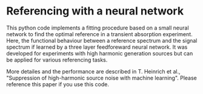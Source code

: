 # Referencing with a neural network

This python code implements a fitting procedure based on a small neural network to find the optimal reference in a transient absorption experiment. Here, the functional behaviour between a reference spectrum and the signal spectrum if learned by a three layer feedforeward neural network. It was developed for experiments with high harmonic generation sources but can be applied for various referencing tasks.

More detailes and the performance are described in T. Heinrich et al., "Suppression of high-harmonic source noise with machine learning". Please reference this paper if you use this code.
